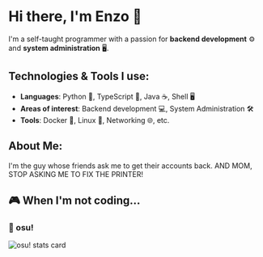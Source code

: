 # Hi there, I'm Enzo 👋

I'm a self-taught programmer with a passion for **backend development** ⚙️ and **system administration** 🖥️.

## Technologies & Tools I use:

- **Languages**: Python 🐍, TypeScript 📝, Java ☕️, Shell 🖥️
- **Areas of interest**: Backend development 💻, System Administration 🛠️
- **Tools**: Docker 🐳, Linux 🐧, Networking 🌐, etc.

## About Me:

I'm the guy whose friends ask me to get their accounts back. AND MOM, STOP ASKING ME TO FIX THE PRINTER!

## 🎮 When I'm not coding...

### 🥁 osu!
![osu! stats card](https://osu-profile-stats.vercel.app/api/profile-stats/Ensorid?version=mini&height=120)
